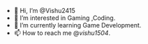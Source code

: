- 👋 Hi, I’m @Vishu2415
- 👀 I’m interested in Gaming ,Coding.
- 🌱 I’m currently learning Game Development.
- 📫 How to reach me @_vishu1504_.

<!---
Vishu2415/Vishu2415 is a ✨ special ✨ repository because its `README.md` (this file) appears on your GitHub profile.
You can click the Preview link to take a look at your changes.
--->
